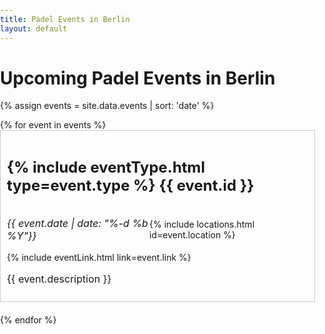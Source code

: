 ```yaml
---
title: Padel Events in Berlin
layout: default
---
```

<script src="{{ base.url | prepend: site.url }}/assets/js/filter-events.js"></script>
<script>
window.onload = function(){
    hideEventsBefore(Date.now());
}
</script>
<style>
/* Reset default padding and margin for list items and body */
body, ul, li {
  margin: 0;
  padding: 0;
}

/* Style the event list */
.events-list {
  list-style: none;
}

/* Add a border and some spacing between each event item */
.events-list li {
  margin-bottom: 20px;
  border: 1px solid #ccc; /* Add a border to visually separate events */
  padding: 10px;
}

/* Style event name */
.events-list li h2 {
  font-size: 24px;
}

/* Style event date and location container */
.events-list li .event-details {
  display: flex; /* Use flexbox to align items horizontally */
  justify-content: space-between; /* Add space between date and location */
  align-items: center; /* Center items vertically within the container */
}

/* Style event date */
.events-list li .event-date {
  font-size: 16px;
  font-style: italic;
}

/* Style event location link */
.events-list li .event-location {
  font-size: 14px;
  color: #007bff; /* Choose a color that fits your design */
  text-decoration: none;
}

/* Style event location link on hover (optional) */
.events-list li .event-location:hover {
  text-decoration: underline;
}

/* Style event link */
.events-list li .event-link {
  font-size: 16px;
  color: #007bff; /* Choose a color that fits your design */
  text-decoration: none;
}

/* Adjust link style on hover (optional) */
.events-list li .event-link:hover {
  text-decoration: underline;
}

/* Style event description */
.events-list li .event-description {
  font-size: 16px;
}

/* Mobile-friendly styles */
@media (max-width: 767px) {
  .events-list li {
    padding: 5px; /* Decrease padding for smaller screens */
  }

  .events-list li h2 {
    font-size: 20px; /* Decrease font size for smaller screens */
  }

  .events-list li .event-location,
  .events-list li .event-link {
    font-size: 14px; /* Decrease font size for smaller screens */
  }
}

</style>

# Upcoming Padel Events in Berlin
{% assign events = site.data.events | sort: 'date' %}


<ul class="events-list" id="events-list">
{% for event in events %}
<li event-date="{{ event.date}}">
    <h2> {% include eventType.html type=event.type %}
{{ event.id }}</h2>
    <div class="event-details">
        <p class="event-date">{{ event.date | date: "%-d %b %Y"}}</p>
        {% include locations.html id=event.location %}
    </div>
    {% include eventLink.html link=event.link %}
    <p class="event-description">{{ event.description }}</p>

 </li>   
{% endfor %}
</ul>





